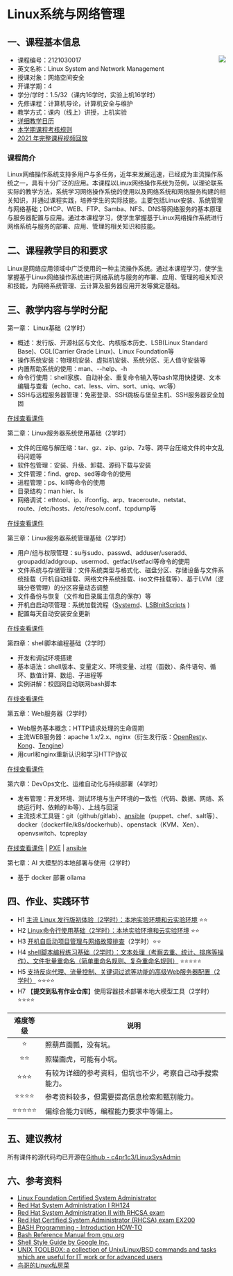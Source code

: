 # Linux系统与网络管理

## 一、课程基本信息

<img align="right" src="../img/url-of-linux-wiki.png"/>

* 课程编号：2121030017
* 英文名称：Linux System and Network Management
* 授课对象：网络空间安全
* 开课学期：4
* 学分/学时：1.5/32（课内16学时，实验上机16学时）
* 先修课程：计算机导论，计算机安全与维护
* 教学方式：课内（线上）讲授，上机实验
* [详细教学日历](calendar.md)
* [本学期课程考核规则](homework.md)
* [2021 年完整课程视频回放](https://www.bilibili.com/video/BV1Hb4y1R7FE)

### 课程简介

Linux网络操作系统支持多用户与多任务，近年来发展迅速，已经成为主流操作系统之一，具有十分广泛的应用。本课程以Linux网络操作系统为范例，以理论联系实际的教学方法，系统学习网络操作系统的使用以及网络系统和网络服务构建的相关知识，并通过课程实践，培养学生的实际技能。主要包括Linux安装、系统管理与网络基础；DHCP、WEB、FTP、Samba、NFS、DNS等网络服务的基本原理与服务器配置与应用。通过本课程学习，使学生掌握基于Linux网络操作系统进行网络系统与服务的部署、应用、管理的相关知识和技能。

## 二、课程教学目的和要求

Linux是网络应用领域中广泛使用的一种主流操作系统。通过本课程学习，使学生掌握基于Linux网络操作系统进行网络系统与服务的布署、应用、管理的相关知识和技能，为网络系统管理、云计算及服务器应用开发等奠定基础。

## 三、教学内容与学时分配

第一章： Linux基础（2学时）

* 概述：发行版、开源社区与文化、内核版本历史、LSB(Linux Standard Base)、CGL(Carrier Grade Linux)、Linux Foundation等
* 操作系统安装：物理机安装、虚拟机安装、系统分区、无人值守安装等
* 内置帮助系统的使用：man、--help、-h
* 命令行使用：shell家族、自动补全、重复命令输入等bash常用快捷键、文本编辑与查看（echo、cat、less、vim、sort、uniq、wc等）
* SSH与远程服务器管理：免密登录、SSH跳板与堡垒主机、SSH服务器安全加固

[在线查看课件](https://c4pr1c3.github.io/LinuxSysAdmin/chap0x01.md.html)

第二章：Linux服务器系统使用基础（2学时）

* 文件的压缩与解压缩：tar、gz、zip、gzip、7z等、跨平台压缩文件的中文乱码问题等
* 软件包管理：安装、升级、卸载、源码下载与安装
* 文件管理：find、grep、sed等命令的使用
* 进程管理：ps、kill等命令的使用
* 目录结构：man hier、ls
* 网络调试：ethtool、ip、ifconfig、arp、traceroute、netstat、route、/etc/hosts、/etc/resolv.conf、tcpdump等

[在线查看课件](https://c4pr1c3.github.io/LinuxSysAdmin/chap0x02.md.html)

第三章：Linux服务器系统管理基础（2学时）

* 用户/组与权限管理：su与sudo、passwd、adduser/useradd、groupadd/addgroup、usermod、getfacl/setfacl等命令的使用
* 文件系统与存储管理：文件系统类型与格式化、磁盘分区、存储设备与文件系统挂载（开机自动挂载、网络文件系统挂载、iso文件挂载等）、基于LVM（逻辑分卷管理）的分区容量动态调整
* 文件备份与恢复（文件和目录属主信息的保存）等
* 开机自启动项管理：系统加载流程（[Systemd](https://wiki.archlinux.org/index.php/systemd_(%E7%AE%80%E4%BD%93%E4%B8%AD%E6%96%87) )、[LSBInitScripts](https://wiki.debian.org/LSBInitScripts) )
* 配置每天自动安装安全更新

[在线查看课件](https://c4pr1c3.github.io/LinuxSysAdmin/chap0x03.md.html)

第四章：shell脚本编程基础（2学时）

* 开发和调试环境搭建
* 基本语法：shell版本、变量定义、环境变量、过程（函数）、条件语句、循环、数值计算、数组、子进程等
* 实例讲解：校园网自动联网bash脚本

[在线查看课件](https://c4pr1c3.github.io/LinuxSysAdmin/chap0x04.md.html)

第五章：Web服务器（2学时）

* Web服务基本概念：HTTP请求处理的生命周期
* 主流WEB服务器：apache 1.x/2.x、nginx（衍生发行版：[OpenResty](https://github.com/openresty/openresty)、[Kong](https://github.com/Mashape/kong)、[Tengine](http://tengine.taobao.org/)）
* 用curl和nginx重新认识和学习HTTP协议

[在线查看课件](https://c4pr1c3.github.io/LinuxSysAdmin/chap0x05.md.html)

第六章：DevOps文化、运维自动化与持续部署（4学时）

* 发布管理：开发环境、测试环境与生产环境的一致性（代码、数据、网络、系统运行时、依赖的lib等）、上线与回滚
* 主流技术工具链：git（github/gitlab）、[ansible](https://www.ansible.com/)（puppet、chef、salt等）、docker（dockerfile/k8s/dockerhub）、openstack（KVM、Xen）、openvswitch、tcpreplay

[在线查看课件](https://c4pr1c3.github.io/LinuxSysAdmin/chap0x08.md.html) | [PXE](https://c4pr1c3.github.io/LinuxSysAdmin/PXE.md.html) | [ansible](https://c4pr1c3.github.io/LinuxSysAdmin/ansible.md.html) 

第七章：AI 大模型的本地部署与使用（2学时）

* 基于 docker 部署 ollama

## 四、作业、实践环节

- H1 [主流 Linux 发行版初体验（2学时）：本地实验环境和云实验环境](https://c4pr1c3.github.io/LinuxSysAdmin/chap0x01.exp.md.html) ⭐️⭐️
- H2 [Linux命令行使用基础（2学时）：本地实验环境和云实验环境](https://c4pr1c3.github.io/LinuxSysAdmin/chap0x02.exp.md.html) ⭐️⭐️
- H3 [开机自启动项目管理与网络故障排查](https://c4pr1c3.github.io/LinuxSysAdmin/chap0x03.exp.md.html)（2学时）⭐️⭐️
- H4 [shell脚本编程练习基础（2学时）：文本处理（考察去重、统计、排序等操作）、文件批量重命名（简单重命名规则、复杂重命名规则）](https://c4pr1c3.github.io/LinuxSysAdmin/chap0x04.exp.md.html) ⭐️⭐️⭐️⭐️⭐️
- H5 [支持反向代理、流量控制、关键词过滤等功能的高级Web服务器配置（2学时）](https://c4pr1c3.github.io/LinuxSysAdmin/chap0x05.exp.md.html) ⭐️⭐️⭐️⭐️
- H7 【**提交到私有作业仓库**】使用容器技术部署本地大模型工具（2学时）⭐️⭐️⭐️⭐️

| **难度等级** | 说明                                                     |
| :--:         | --                                                       |
| ⭐️           | 照葫芦画瓢，没有坑。                                     |
| ⭐️⭐️         | 照猫画虎，可能有小坑。                                   |
| ⭐️⭐️⭐️       | 有较为详细的参考资料，但坑也不少，考察自己动手搜索能力。 |
| ⭐️⭐️⭐️⭐️     | 参考资料较多，但需要提高信息检索和甄别能力。             |
| ⭐️⭐️⭐️⭐️⭐️   | 偏综合能力训练，编程能力要求中等偏上。                   |

## 五、建议教材

所有课件的源代码均已开源在[Github - c4pr1c3/LinuxSysAdmin](https://github.com/c4pr1c3/LinuxSysAdmin)

## 六、参考资料

* [Linux Foundation Certified System Administrator](https://linuxacademy.com/linux/training/course/name/linux-foundation-certified-systems-administrator)
* [Red Hat System Administration I RH124](https://www.redhat.com/en/services/training/rh124-red-hat-system-administration-i)
* [Red Hat System Administration II with RHCSA exam](https://www.redhat.com/en/services/training/rh135-red-hat-system-administration-ii-rhcsa-exam)
* [Red Hat Certified System Administrator (RHCSA) exam EX200](https://www.redhat.com/en/services/training/ex200-red-hat-certified-system-administrator-rhcsa-exam)
* [BASH Programming - Introduction HOW-TO](http://tldp.org/HOWTO/Bash-Prog-Intro-HOWTO.html)
* [Bash Reference Manual from gnu.org](https://www.gnu.org/software/bash/manual/html_node/index.html)
* [Shell Style Guide by Google Inc.](https://google.github.io/styleguide/shell.xml)
* [UNIX TOOLBOX: a collection of Unix/Linux/BSD commands and tasks which are useful for IT work or for advanced users](http://cb.vu/unixtoolbox.xhtml)
* [鸟哥的Linux私房菜](http://cn.linux.vbird.org/)

